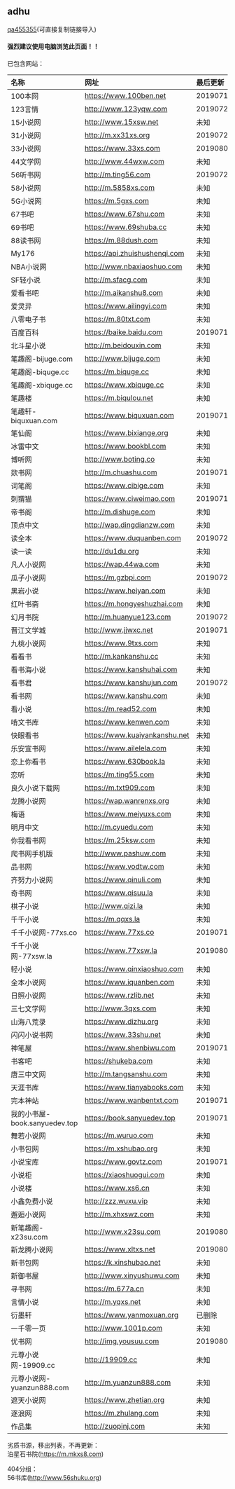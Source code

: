## adhu

[qa455355](https://raw.githubusercontent.com/adhu2018/001/master/qa455355.txt)(可直接复制链接导入)

#### 强烈建议使用电脑浏览此页面！！

已包含网站：

|名称|网址|最后更新|
|:-|:-|:-|
|100本网|https://www.100ben.net|201907112000|
|123言情|http://www.123yqw.com|201907200651|
|15小说网|http://www.15xsw.net|未知|
|31小说网|http://m.xx31xs.org|201907261600|
|33小说网|https://www.33xs.com|201908041405|
|44文学网|http://www.44wxw.com|未知|
|56听书网|http://m.ting56.com|201907251709|
|58小说网|http://m.5858xs.com|未知|
|5G小说网|https://m.5gxs.com|未知|
|67书吧|https://www.67shu.com|未知|
|69书吧|https://www.69shuba.cc|未知|
|88读书网|https://m.88dush.com|未知|
|My176|https://api.zhuishushenqi.com|未知|
|NBA小说网|http://www.nbaxiaoshuo.com|未知|
|SF轻小说|http://m.sfacg.com|未知|
|爱看书吧|http://m.aikanshu8.com|未知|
|爱灵异|https://www.ailingyi.com|未知|
|八零电子书|https://m.80txt.com|未知|
|百度百科|https://baike.baidu.com|201907180732|
|北斗星小说|http://m.beidouxin.com|未知|
|笔趣阁-bijuge.com|http://www.bijuge.com|未知|
|笔趣阁-biquge.cc|https://m.biquge.cc|未知|
|笔趣阁-xbiquge.cc|https://www.xbiquge.cc|未知|
|笔趣楼|https://m.biqulou.net|未知|
|笔趣轩-biquxuan.com|https://www.biquxuan.com|201907121724|
|笔仙阁|https://www.bixiange.org|未知|
|冰雷中文|https://www.bookbl.com|未知|
|博听网|http://www.boting.co|未知|
|欻书网|http://m.chuashu.com|201907100600|
|词笔阁|https://www.cibige.com|未知|
|刺猬猫|https://www.ciweimao.com|201907141426|
|帝书阁|http://m.dishuge.com|未知|
|顶点中文|http://wap.dingdianzw.com|未知|
|读全本|https://www.duquanben.com|201907261620|
|读一读|http://du1du.org|未知|
|凡人小说网|https://wap.44wa.com|未知|
|瓜子小说网|https://m.gzbpi.com|201907260721|
|黑岩小说|https://www.heiyan.com|未知|
|红叶书斋|https://m.hongyeshuzhai.com|未知|
|幻月书院|http://m.huanyue123.com|201907261656|
|晋江文学城|http://www.jjwxc.net|201907100800|
|九桃小说网|https://www.9txs.com|未知|
|看看书|http://m.kankanshu.cc|未知|
|看书海小说|https://www.kanshuhai.com|未知|
|看书君|https://www.kanshujun.com|201907222053|
|看书网|https://www.kanshu.com|未知|
|看小说|https://m.read52.com|未知|
|啃文书库|https://www.kenwen.com|未知|
|快眼看书|https://www.kuaiyankanshu.net|未知|
|乐安宣书网|https://www.ailelela.com|未知|
|恋上你看书|https://www.630book.la|未知|
|恋听|https://m.ting55.com|未知|
|良久小说下载网|https://m.txt909.com|未知|
|龙腾小说网|https://wap.wanrenxs.org|未知|
|梅语|https://www.meiyuxs.com|未知|
|明月中文|http://m.cyuedu.com|未知|
|你我看书网|https://m.25ksw.com|未知|
|爬书网手机版|http://www.pashuw.com|未知|
|品书网|https://www.vodtw.com|未知|
|齐努力小说网|https://www.qinuli.com|未知|
|奇书网|https://www.qisuu.la|未知|
|棋子小说|http://www.qizi.la|未知|
|千千小说|https://m.qqxs.la|未知|
|千千小说网-77xs.co|https://www.77xs.co|201907100600|
|千千小说网-77xsw.la|https://www.77xsw.la|201908060903|
|轻小说|https://www.qinxiaoshuo.com|未知|
|全本小说网|https://www.iquanben.com|未知|
|日照小说网|https://www.rzlib.net|未知|
|三七文学网|http://www.3qxs.com|未知|
|山海八荒录|https://www.dizhu.org|未知|
|闪闪小说书网|https://www.33shu.net|未知|
|神笔屋|https://www.shenbiwu.com|201907120620|
|书客吧|https://shukeba.com|未知|
|唐三中文网|http://m.tangsanshu.com|未知|
|天涯书库|https://www.tianyabooks.com|未知|
|完本神站|https://www.wanbentxt.com|201907142122|
|我的小书屋-book.sanyuedev.top|https://book.sanyuedev.top|201907182158|
|舞若小说网|https://m.wuruo.com|未知|
|小书包网|https://m.xshubao.org|未知|
|小说宝库|https://www.govtz.com|201907182159|
|小说柜|https://xiaoshuogui.com|未知|
|小说楼|https://www.xs6.cn|未知|
|小鑫免费小说|http://zzz.wuxu.vip|未知|
|邂逅小说网|http://m.xhxswz.com|未知|
|新笔趣阁-x23su.com|http://www.x23su.com|201908041328|
|新龙腾小说网|https://www.xltxs.net|201908091333|
|新书包网|https://k.xinshubao.net|未知|
|新御书屋|http://www.xinyushuwu.com|未知|
|寻书网|https://m.677a.cn|未知|
|言情小说|http://m.yqxs.net|未知|
|衍墨轩|https://www.yanmoxuan.org|已删除|
|一千零一页|http://www.1001p.com|未知|
|优书网|http://img.yousuu.com|201908021713|
|元尊小说网-19909.cc|http://19909.cc|未知|
|元尊小说网-yuanzun888.com|http://m.yuanzun888.com|未知|
|遮天小说网|https://www.zhetian.org|未知|
|逐浪网|https://m.zhulang.com|未知|
|作品集|http://zuopinj.com|未知|


劣质书源，移出列表，不再更新：  
泊星石书院(https://m.mkxs8.com)  

404分组：  
56书库(http://www.56shuku.org)